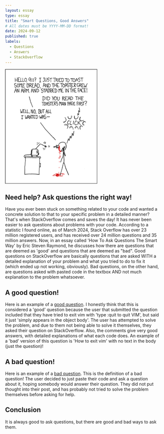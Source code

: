 ```yaml
---
layout: essay
type: essay
title: "Smart Questions, Good Answers"
# All dates must be YYYY-MM-DD format!
date: 2024-09-12
published: true
labels:
  - Questions
  - Answers
  - StackOverflow
---
```


<img width="300px" class="rounded float-start pe-4" src="../img/smart-questions/rtfm.png">

## Need help? Ask questions the right way!

Have you ever been stuck on something related to your code and wanted a concrete solution to that to your specific problem in a detailed manner? That's when StackOverflow comes and saves the day! It has never been easier to ask questions about problems with your code. According to a statistic I found online, as of March 2024, Stack Overflow has over 23 million registered users, and has received over 24 million questions and 35 million answers. Now, in an essay called 'How To Ask Questions The Smart Way' by Eric Steven Raymond, he discusses how there are questions that are deemed as 'good' and questions that are deemed as "bad". Good questions on StackOverflow are basically questions that are asked WITH a detailed explanation of your problem and what you tried to do to fix it (which ended up not working, obviously). Bad questions, on the other hand, are questions asked with pasted code in the textbox AND not much explanation to the problem whatsoever.

## A good question!

Here is an example of a [good question](https://stackoverflow.com/questions/11828270/how-do-i-exit-vim). I honestly think that this is considered a 'good' question because the user that submitted the question included that they have tried to exit vim with 'type :quit<Enter> to quit VIM', but said it just 'simply appears in the object body'. The user has attempted to solve the problem, and due to them not being able to solve it themselves, they asked their question on StackOverflow. Also, the comments give very good answers, with detailed explanations of what each code does. An example of a 'bad' version of this question is 'How to exit vim' with no text in the body (just the question)!

## A bad question!

Here is an example of a [bad question](https://stackoverflow.com/questions/15783619/else-if-statement-is-wrong-how-can-i-go-to-next-statement-in-nested-for-loop). This is the definition of a bad question! The user decided to just paste their code and ask a question about it, hoping somebody would answer their question. They did not put thought into their post, and has probably not tried to solve the problem themselves before asking for help.

## Conclusion

It is always good to ask questions, but there are good and bad ways to ask them. 
